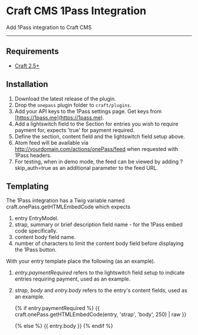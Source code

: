 # Craft CMS 1Pass Integration

Add 1Pass integration to Craft CMS

-------------------------------------------

## Requirements

- [Craft 2.5+](https://craftcms.com/)

## Installation

1. Download the latest release of the plugin.
2. Drop the `onepass` plugin folder to `craft/plugins`.
3. Add your API keys to the 1Pass settings page. Get keys from [https://1pass.me](https://1pass.me).
4. Add a lightswitch field to the Section for entries you wish to require payment for, expects 'true' for payment required.
5. Define the section, content field and the lightswitch field setup above.
6. Atom feed will be available via http://yourdomain.com/actions/onePass/feed when requested with 1Pass headers.
7. For testing, when in demo mode, the feed can be viewed by adding ?skip_auth=true as an additional parameter to the feed URL.

## Templating

The 1Pass integration has a Twig variable named craft.onePass.getHTMLEmbedCode which expects

1. entry EntryModel.
2. strap, summary or brief description field name - for the 1Pass embed code specifically.
3. content body field name.
4. number of characters to limit the content body field before displaying the 1Pass button.

With your entry template place the following (as an example).

1. *entry.paymentRequired* refers to the lightswitch field setup to indicate entries requiring payment, used as an example.
2. *strap*, *body* and *entry.body* refers to the entry's content fields, used as an example.


    {% if entry.paymentRequired %}
	    {{ craft.onePass.getHTMLEmbedCode(entry, 'strap', 'body', 250) | raw }}

    {% else  %}
	    {{ entry.body }}
    {% endif %}
